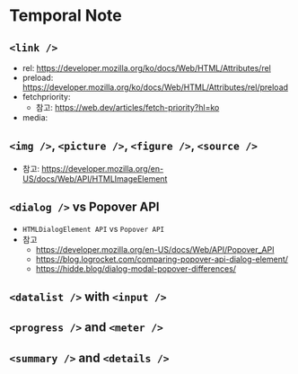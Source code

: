 # Temporal Note

##  `<link />`
* rel: https://developer.mozilla.org/ko/docs/Web/HTML/Attributes/rel
* preload: https://developer.mozilla.org/ko/docs/Web/HTML/Attributes/rel/preload
* fetchpriority: 
  * 참고: https://web.dev/articles/fetch-priority?hl=ko
* media:

##  `<img />`, `<picture />`, `<figure />`, `<source />`
* 참고: https://developer.mozilla.org/en-US/docs/Web/API/HTMLImageElement

##  `<dialog />` vs Popover API
* `HTMLDialogElement API` vs `Popover API`
* 참고
  * https://developer.mozilla.org/en-US/docs/Web/API/Popover_API
  * https://blog.logrocket.com/comparing-popover-api-dialog-element/
  * https://hidde.blog/dialog-modal-popover-differences/

##  `<datalist />` with `<input />`

##  `<progress />` and `<meter />`

##  `<summary />` and `<details />`